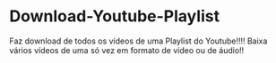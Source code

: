 # Download-Youtube-Playlist
Faz download de todos os vídeos de uma Playlist do Youtube!!!! Baixa vários vídeos de uma só vez em formato de vídeo ou de áudio!!
